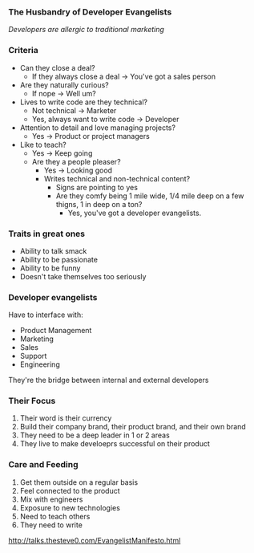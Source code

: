 ### The Husbandry of Developer Evangelists

*Developers are allergic to traditional marketing*

### Criteria

* Can they close a deal?
  * If they always close a deal -> You've got a sales person
* Are they naturally curious?
  * If nope -> Well um?
* Lives to write code are they technical?
  * Not technical -> Marketer
  * Yes, always want to write code -> Developer
* Attention to detail and love managing projects?
  * Yes -> Product or project managers
* Like to teach?
  * Yes -> Keep going
  * Are they a people pleaser?
    * Yes -> Looking good
    * Writes technical and non-technical content?
      * Signs are pointing to yes
      * Are they comfy being 1 mile wide, 1/4 mile deep on a few thigns, 1 in deep on a ton?
        * Yes, you've got a developer evangelists.

### Traits in great ones

* Ability to talk smack
* Ability to be passionate
* Ability to be funny
* Doesn't take themselves too seriously

### Developer evangelists 

Have to interface with:

* Product Management
* Marketing
* Sales
* Support
* Engineering

They're the bridge between internal and external developers

### Their Focus

1. Their word is their currency
2. Build their company brand, their product brand, and their own brand
3. They need to be a deep leader in 1 or 2 areas
4. They live to make develoeprs successful on their product

### Care and Feeding

1. Get them outside on a regular basis
2. Feel connected to the product
3. Mix with engineers
4. Exposure to new technologies
5. Need to teach others
6. They need to write

http://talks.thesteve0.com/EvangelistManifesto.html
